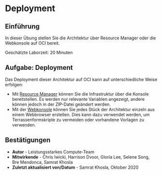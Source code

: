 # Deployment

## Einführung

In dieser Übung stellen Sie die Architektur über Resource Manager oder die Webkonsole auf OCI bereit.

Geschätzte Laborzeit: 20 Minuten

## Aufgabe: Deployment

Das Deployment dieser Architektur auf OCI kann auf unterschiedliche Weise erfolgen:

*   Mit [Resource Manager](https://github.com/oci-hpc/oci-hpc-runbook-namd/blob/master/Documentation/ResourceManager.md#deployment-through-resource-manager) können Sie die Infrastruktur über die Konsole bereitstellen. Es werden nur relevante Variablen angezeigt, andere können jedoch in der ZIP-Datei geändert werden.
*   Mit der [Webkonsole](https://github.com/oci-hpc/oci-hpc-runbook-namd/blob/master/Documentation/ManualDeployment.md#deployment-via-web-console) können Sie jedes Stück der Architektur einzeln aus einem Webbrowser erstellen. Dies kann dazu verwendet werden, um Terrassenformskripte zu vermeiden oder vorhandene Vorlagen zu verwenden.

## Bestätigungen

*   **Autor** - Leistungsstarkes Compute-Team
*   **Mitwirkende** - Chris Iwicki, Harrison Dvoor, Gloria Lee, Selene Song, Bre Mendonca, Samrat Khosla
*   **Zuletzt aktualisiert von/Datum** - Samrat Khosla, Oktober 2020